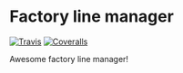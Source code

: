 # Factory line manager
[![Travis][build-badge]][build]
[![Coveralls][coveralls-badge]][coveralls]

Awesome factory line manager!

[build-badge]: https://img.shields.io/travis/dred1986/main/master.png?style=flat-square
[build]: https://travis-ci.org/dred1986/main

[coveralls-badge]: https://img.shields.io/coveralls/dred1986/main/master.png?style=flat-square
[coveralls]: https://coveralls.io/github/dred1986/main